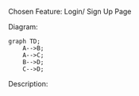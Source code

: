 Chosen Feature: Login/ Sign Up Page 

Diagram:

```mermaid
graph TD;
    A-->B;
    A-->C;
    B-->D;
    C-->D;
```

Description:

